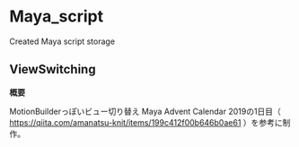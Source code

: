 # Maya_script
Created Maya script storage

## ViewSwitching

**概要**

MotionBuilderっぽいビュー切り替え
Maya Advent Calendar 2019の1日目（ https://qiita.com/amanatsu-knit/items/199c412f00b646b0ae61 ）を参考に制作。

